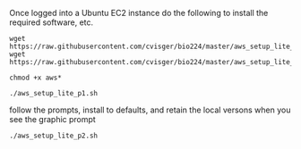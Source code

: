 Once logged into a Ubuntu EC2 instance do the following to install the
required software, etc.

```
wget https://raw.githubusercontent.com/cvisger/bio224/master/aws_setup_lite_p1.sh
wget https://raw.githubusercontent.com/cvisger/bio224/master/aws_setup_lite_p2.sh
```

```
chmod +x aws*
```

```
./aws_setup_lite_p1.sh
```

follow the prompts, install to defaults, and retain the local versons
when you see the graphic prompt

```
./aws_setup_lite_p2.sh
```
